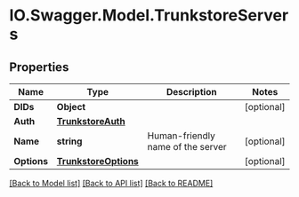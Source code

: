 # IO.Swagger.Model.TrunkstoreServers
## Properties

Name | Type | Description | Notes
------------ | ------------- | ------------- | -------------
**DIDs** | **Object** |  | [optional] 
**Auth** | [**TrunkstoreAuth**](TrunkstoreAuth.md) |  | 
**Name** | **string** | Human-friendly name of the server | [optional] 
**Options** | [**TrunkstoreOptions**](TrunkstoreOptions.md) |  | [optional] 

[[Back to Model list]](../README.md#documentation-for-models) [[Back to API list]](../README.md#documentation-for-api-endpoints) [[Back to README]](../README.md)

